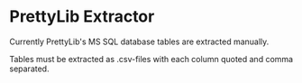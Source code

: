 # PrettyLib Extractor

Currently PrettyLib's MS SQL database tables are extracted manually.

Tables must be extracted as .csv-files with each column quoted and comma separated.

